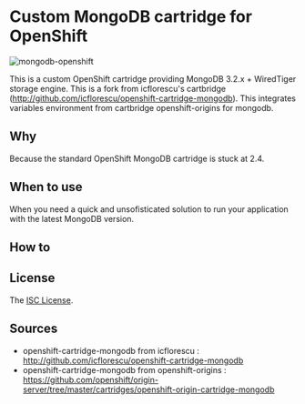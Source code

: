 # Custom MongoDB cartridge for OpenShift

![mongodb-openshift](https://cloud.githubusercontent.com/assets/581999/13374624/f9509bc2-dd92-11e5-8068-a87c9c3f6312.png)

This is a custom OpenShift cartridge providing MongoDB 3.2.x + WiredTiger storage engine.
This is a fork from icflorescu's cartbridge (http://github.com/icflorescu/openshift-cartridge-mongodb).
This integrates variables environment from cartbridge openshift-origins for mongodb.

## Why

Because the standard OpenShift MongoDB cartridge is stuck at 2.4.

## When to use

When you need a quick and unsofisticated solution to run your application with the latest MongoDB version.

## How to


## License

The [ISC License](http://github.com/joevin22/openshift-cartridge-mongodb/blob/master/LICENSE).


## Sources

  * openshift-cartridge-mongodb from icflorescu :  http://github.com/icflorescu/openshift-cartridge-mongodb
  * openshift-cartridge-mongodb from openshift-origins : https://github.com/openshift/origin-server/tree/master/cartridges/openshift-origin-cartridge-mongodb
  

